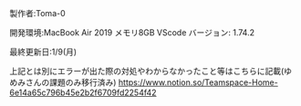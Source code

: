 製作者:Toma-0

開発環境:MacBook Air 2019 メモリ8GB
        VScode バージョン: 1.74.2

最終更新日:1/9(月)

上記とは別にエラーが出た際の対処やわからなかったこと等はこちらに記載(ゆめみさんの課題のみ移行済み)
https://www.notion.so/Teamspace-Home-6e14a65c796b45e2b2f6709fd2254f42

